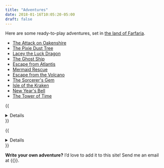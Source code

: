 ```yaml
---
title: "Adventures"
date: 2018-01-16T10:05:20-05:00
draft: false
---
```


Here are some ready-to-play adventures, set in [the land of Farfaria](/farfaria/).

- [The Attack on Oakenshire](/adventures/attack-on-oakenshire/)
- [The Pixie Dust Tree](/adventures/the-pixie-dust-tree/)
- [Lacey the Luck Dragon](/adventures/lacey-the-luck-dragon/)
- [The Ghost Ship](/adventures/the-ghost-ship/)
- [Escape from Atlantis](/adventures/escape-from-atlantis/)
- [Mermaid Rescue](/adventures/mermaid-rescue/)
- [Escape from the Volcano](/adventures/escape-from-the-volcano/)
- [The Sorcerer's Gem](/adventures/the-sorcerers-gem/)
- [Isle of the Kraken](/adventures/isle-of-the-kraken/)
- [New Year's Bell](/adventures/new-years-bell/)
- [The Tower of Time](/adventures/new-years-tower/)

{{<details summary="Third-Party Adventures">}}
Want even more adventures? You can use the Adventure rule system with other RPGs. Here are some I recommend.

- [The Hero Kids Bundle](https://www.drivethrurpg.com/product/115827/Hero-Kids--Complete-Fantasy-PDF-Bundle-BUNDLE)
- [Adventures in Bayhaven](https://www.drivethrurpg.com/product/165400/Adventures-in-Bayhaven-Ultimate-BUNDLE)
- [101 Koboldz](https://www.drivethrurpg.com/product/281131/Hero-Kids--Fantasy-Premium-Adventure--101-Koboldz)
- [In Yuletide: An Univited Guest](https://www.drivethrurpg.com/product/298178/Hero-Kids--Fantasy-Premium-Adventure--Yuletide--An-Uninvited-Guest)
- [The Big Trouble Bundle](https://www.drivethrurpg.com/product/301410/Big-Trouble-Mammoth-Collection-BUNDLE)
- [Dyson Logos Free Adventures](https://dysonlogos.blog/maps/adventures/)
- [One-Page Dungeon Contest](https://www.dungeoncontest.com/) has [a collection of over 850 one-page adventures](https://www.sageadvice.eu/2016/03/22/need-an-adventure-one-page-dungeon/)
{{</details>}}

{{<details summary="Adventure Ideas" margin="true">}}
Want to write your own adventure, but aren't sure where to start? Here are some ideas I haven't gotten around to writing adventures for.

_I have a bunch of [tips and tricks for creating your own adventures](/gm/#how-to-create-your-own-adventures) on the GM Tips page._

- A powerful sorcerer's hat is stolen, and the group has to recover it
- The group discovers an abandoned castle, where everyone is turned to stone
- A magical gold coin turns everyone who touches it to gold
- The group wakes up one morning to find the sun has not risen
- There's a painting of a long hallway in the village tavern. One day at lunch, a girl walks out of the painting as if it's a doorway. She says brother is still trapped in here. They've both been missing for 100 years.
- Trees start coming to life. Evergreens and leafy trees fight, and threaten to destroy entire forest.
- You find a map lying on the street, with an X mysteriously marked off in a part of the forest you've never been before.
- Butterflies blanket the sky... then with a poof of smoke, turn to dragons! Why are they here, and how can we get them to leave?
- You fall into a bunny hole and discover a hidden world under the village.
- Elves' magic gems were taken by a giant, and the group must help get them back.
- Your friend is slowly disappearing (fading and turning transparent). Must find the healer/sorcerer before it’s too late.
- River adventure with rapids and such, trying to capture a river sprite that’s been causing terrible storms and flooding in the village
- You're at a party, talking to your friends, when suddenly everyone around freezes in places. The hands on the clock stop moving. A wizard appears, and demands that you delve into the old mines to retrieve a magical artifact for him if you want him to unfreeze time.
{{</details>}}

**Write your own adventure?** I’d love to add it to this site! Send me an email at {{<email>}}.